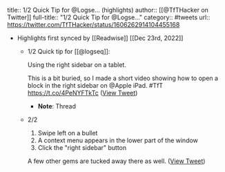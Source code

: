 title:: 1/2 Quick Tip for @Logse... (highlights)
author:: [[@TfTHacker on Twitter]]
full-title:: "1/2 Quick Tip for @Logse..."
category:: #tweets
url:: https://twitter.com/TfTHacker/status/1606262914104455168

- Highlights first synced by [[Readwise]] [[Dec 23rd, 2022]]
	- 1/2 Quick tip for [[@logseq]]: 
	  
	  Using the right sidebar on a tablet.
	  
	  This is a bit buried, so I made a short video showing how to open a block in the right sidebar on @Apple iPad. #TfT https://t.co/4PeNYFTkTc ([View Tweet](https://twitter.com/TfTHacker/status/1606262914104455168))
		- **Note**: Thread
	- 2/2 
	  
	  1. Swipe left on a bullet
	  2. A context menu appears in the lower part of the window
	  3. Click the "right sidebar" button
	  
	  A few other gems are tucked away there as well. ([View Tweet](https://twitter.com/TfTHacker/status/1606262919326466048))